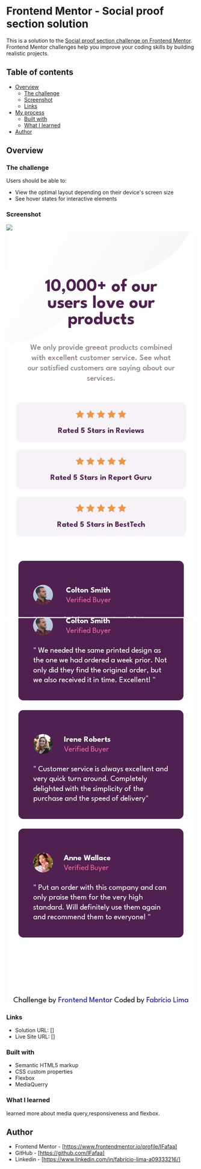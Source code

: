 # Frontend Mentor - Social proof section solution

This is a solution to the [Social proof section challenge on Frontend Mentor](https://www.frontendmentor.io/challenges/social-proof-section-6e0qTv_bA). Frontend Mentor challenges help you improve your coding skills by building realistic projects. 

## Table of contents

- [Overview](#overview)
  - [The challenge](#the-challenge)
  - [Screenshot](#screenshot)
  - [Links](#links)
- [My process](#my-process)
  - [Built with](#built-with)
  - [What I learned](#what-i-learned)
- [Author](#author)

## Overview

### The challenge

Users should be able to:

- View the optimal layout depending on their device's screen size
- See hover states for interactive elements

### Screenshot

![](./screenshots/desktop-scheenshot.png)
![](./screenshots/mobile-screenshot-1.jpeg)
![](./screenshots/mobile-screenshot-2.jpeg)


### Links

- Solution URL: []
- Live Site URL: []


### Built with

- Semantic HTML5 markup
- CSS custom properties
- Flexbox
- MediaQuerry


### What I learned

learned more about media query,responsiveness and flexbox.


## Author

- Frontend Mentor - [https://www.frontendmentor.io/profile/IFafaa]
- GitHub - [https://github.com/IFafaa]
- Linkedin - [https://www.linkedin.com/in/fabrício-lima-a09333216/]
